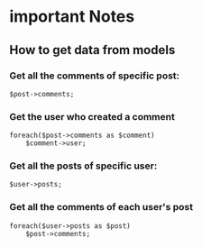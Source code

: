 # important Notes

## How to get data from models

### Get all the comments of specific post:
```
$post->comments;
```

### Get the user who created a comment 
```
foreach($post->comments as $comment)
    $comment->user;
```

### Get all the posts of specific user:
```
$user->posts;
```

### Get all the comments of each user's post 
```
foreach($user->posts as $post)
    $post->comments;
```


